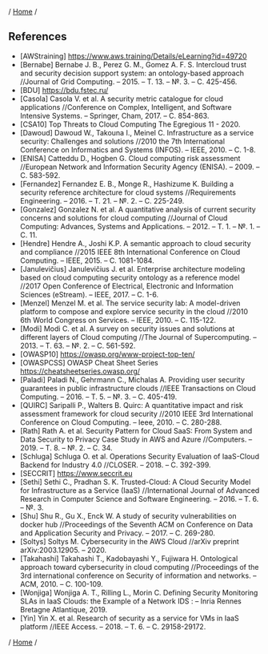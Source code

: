 / [Home](/acctp/) /

## References

* [AWStraining] https://www.aws.training/Details/eLearning?id=49720
* [Bernabe] Bernabe J. B., Perez G. M., Gomez A. F. S. Intercloud trust and security decision support system: an ontology-based approach //Journal of Grid Computing. – 2015. – Т. 13. – №. 3. – С. 425-456.
* [BDU] https://bdu.fstec.ru/
* [Casola] Casola V. et al. A security metric catalogue for cloud applications //Conference on Complex, Intelligent, and Software Intensive Systems. – Springer, Cham, 2017. – С. 854-863.
* [CSA10] Top Threats to Cloud Computing The Egregious 11 - 2020.
* [Dawoud] Dawoud W., Takouna I., Meinel C. Infrastructure as a service security: Challenges and solutions //2010 the 7th International Conference on Informatics and Systems (INFOS). – IEEE, 2010. – С. 1-8.
* [ENISA] Catteddu D., Hogben G. Cloud computing risk assessment //European Network and Information Security Agency (ENISA). – 2009. – С. 583-592.
* [Fernandez] Fernandez E. B., Monge R., Hashizume K. Building a security reference architecture for cloud systems //Requirements Engineering. – 2016. – Т. 21. – №. 2. – С. 225-249.
* [Gonzalez] Gonzalez N. et al. A quantitative analysis of current security concerns and solutions for cloud computing //Journal of Cloud Computing: Advances, Systems and Applications. – 2012. – Т. 1. – №. 1. – С. 11.
* [Hendre] Hendre A., Joshi K.P. A semantic approach to cloud security and compliance //2015 IEEE 8th International Conference on Cloud Computing. – IEEE, 2015. – С. 1081-1084.
* [Janulevičius] Janulevičius J. et al. Enterprise architecture modeling based on cloud computing security ontology as a reference model //2017 Open Conference of Electrical, Electronic and Information Sciences (eStream). – IEEE, 2017. – С. 1-6.
* [Menzel] Menzel M. et al. The service security lab: A model-driven platform to compose and explore service security in the cloud //2010 6th World Congress on Services. – IEEE, 2010. – С. 115-122.
* [Modi] Modi C. et al. A survey on security issues and solutions at different layers of Cloud computing //The Journal of Supercomputing. – 2013. – Т. 63. – №. 2. – С. 561-592.
* [OWASP10] https://owasp.org/www-project-top-ten/
* [OWASPCSS] OWASP Cheat Sheet Series https://cheatsheetseries.owasp.org/
* [Paladi] Paladi N., Gehrmann C., Michalas A. Providing user security guarantees in public infrastructure clouds //IEEE Transactions on Cloud Computing. – 2016. – Т. 5. – №. 3. – С. 405-419.
* [QUIRC] Saripalli P., Walters B. Quirc: A quantitative impact and risk assessment framework for cloud security //2010 IEEE 3rd International Conference on Cloud Computing. – Ieee, 2010. – С. 280-288.
* [Rath] Rath A. et al. Security Pattern for Cloud SaaS: From System and Data Security to Privacy Case Study in AWS and Azure //Computers. – 2019. – Т. 8. – №. 2. – С. 34.
* [Schluga] Schluga O. et al. Operations Security Evaluation of IaaS-Cloud Backend for Industry 4.0 //CLOSER. – 2018. – С. 392-399.
* [SECCRIT] https://www.seccrit.eu
* [Sethi] Sethi C., Pradhan S. K. Trusted-Cloud: A Cloud Security Model for Infrastructure as a Service (IaaS) //International Journal of Advanced Research in Computer Science and Software Engineering. – 2016. – Т. 6. – №. 3.
* [Shu] Shu R., Gu X., Enck W. A study of security vulnerabilities on docker hub //Proceedings of the Seventh ACM on Conference on Data and Application Security and Privacy. – 2017. – С. 269-280.
* [Soltys] Soltys M. Cybersecurity in the AWS Cloud //arXiv preprint arXiv:2003.12905. – 2020.
* [Takahashi] Takahashi T., Kadobayashi Y., Fujiwara H. Ontological approach toward cybersecurity in cloud computing //Proceedings of the 3rd international conference on Security of information and networks. – ACM, 2010. – С. 100-109.
* [Wonjiga] Wonjiga A. T., Rilling L., Morin C. Defining Security Monitoring SLAs in IaaS Clouds: the Example of a Network IDS : – Inria Rennes Bretagne Atlantique, 2019.
* [Yin] Yin X. et al. Research of security as a service for VMs in IaaS platform //IEEE Access. – 2018. – Т. 6. – С. 29158-29172.


/ [Home](/acctp/) /
